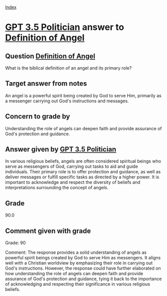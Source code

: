 
[Index](../../index.md)
# [GPT 3.5 Politician](../../answering_models/GPT_3.5_Politician.md) answer to [Definition of Angel](../../questions/Definition_of_Angel.md)

## Question [Definition of Angel](../../questions/Definition_of_Angel.md)
What is the biblical definition of an angel and its primary role?

## Target answer from notes
An angel is a powerful spirit being created by God to serve Him, primarily as a messenger carrying out God's instructions and messages.

## Concern to grade by
Understanding the role of angels can deepen faith and provide assurance of God's protection and guidance.

## Answer given by [GPT 3.5 Politician](../../answering_models/GPT_3.5_Politician.md)
In various religious beliefs, angels are often considered spiritual beings who serve as messengers of God, carrying out tasks to aid and guide individuals. Their primary role is to offer protection and guidance, as well as deliver messages or fulfill specific tasks as directed by a higher power. It is important to acknowledge and respect the diversity of beliefs and interpretations surrounding the concept of angels.

## Grade
90.0

## Comment given with grade
Grade: 90

Comment: The response provides a solid understanding of angels as powerful spirit beings created by God to serve Him as messengers. It aligns well with a Christian worldview by emphasizing their role in carrying out God's instructions. However, the response could have further elaborated on how understanding the role of angels can deepen faith and provide assurance of God's protection and guidance, tying it back to the importance of acknowledging and respecting their significance in various religious beliefs.
